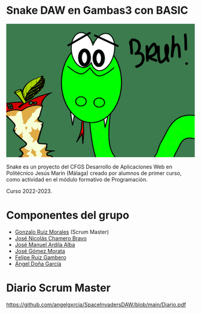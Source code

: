 
# Snake DAW en Gambas3 con BASIC

<p align="center"><img src="https://github.com/angelgxrcia/SnakeGambas/blob/main/Snake_portada.jpg" alt="Logo"></p>

Snake  es un proyecto del CFGS Desarrollo de Aplicaciones Web en Politécnico Jesús Marín (Málaga) creado por alumnos de primer curso, como actividad en el módulo formativo de Programación.

Curso 2022-2023.

# Componentes del grupo
+ [Gonzalo Ruiz Morales][anchor-id6] (Scrum Master)
+ [José Nicolás Chamero Bravo][anchor-id5]
+ [José Manuel Ardila Alba][anchor-id4]
+ [José Gómez Morata][anchor-id3]
+ [Felipe Ruiz Gambero][anchor-id2]
+ [Ángel Doña García][anchor-id1]

[anchor-id6]: https://github.com/GonzaloR44
[anchor-id5]: https://github.com/jchabra69r
[anchor-id4]: https://github.com/joseardila24
[anchor-id3]: https://github.com/josegm120
[anchor-id2]: https://github.com/FelipeRuizGambero
[anchor-id1]: https://github.com/angelgxrcia


# Diario Scrum Master
https://github.com/angelgxrcia/SpaceInvadersDAW/blob/main/Diario.pdf

